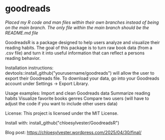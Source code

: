 # goodreads

*Placed my R code and man files within their own branches instead of being on the main branch. The only file within the main branch should be the README.md file*

GoodreadsR is a package designed to help users analyze and visualize their reading habits. The goal of this package is to turn raw book data (from a .csv file) and turn it into useful information that can reflect a persons reading behavior.

Installation instructions:
  devtools::install_github("yourusername/goodreads") will allow the user to export     their Goodreads file. To download your data, go into your Goodreads account under     Settings ->   Export Library. 

Usage examples:
  Import and clean Goodreads data
  Summarize reading habits
  Visualize favorite books genres
  Compare two users (will have to adjust the code if you want to include other users   data)

License: This project is licensed under the MIT License.

Install with: install_github("chloesylvester/GoodreadsR")

Blog post: https://chloesylvester.wordpress.com/2025/04/30/final/ 
